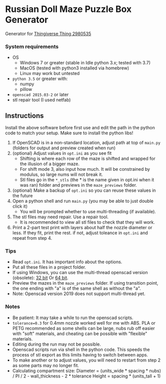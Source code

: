 # Russian Doll Maze Puzzle Box Generator

Generator for [Thingiverse Thing 2980535](https://www.thingiverse.com/thing:2980535)

### System requirements

- OS
  - Windows 7 or greater (stable in Idle python 3.x; tested with 3.7)
  - MacOS (tested with python3 installed via homebrew)
  - Linux may work but untested
- `python 3.5` or greater with:
  - numpy
  - pillow
- `openscad 2015.03-2` or later
- stl repair tool (I used netfab)

## Instructions

Install the above software before first use and edit the path in the python code to match your setup.
Make sure to install the python libs!

1. If OpenSCAD is in a non-standard location, adjust path at top of `main.py` (folders for output and preview created when run)
2. (optional) Adjust values in `opt.ini` as you see fit
   - Shifting is where each row of the maze is shifted and wrapped for the illusion of a bigger maze.
   - For shift mode 3, also input how much. It will be constrained by modulus, so large nums will not break it.
   - Stl files go in the `*_stls` (the * is the name given in opt.ini when it was ran) folder and previews in the `maze_previews` folder.
3. (optional) Make a backup of `opt.ini` so you can reuse these values in the future
4. Open a python shell and run `main.py` (you may be able to just double click it)
   - You will be prompted whether to use multi-threading (if available).
5. The stl files may need repair. Use a repair tool.
   - It is recommended to view all stl files to check that they will work.
6. Print a 2-part test print with layers about half the nozzle diameter or less. If they fit, print the rest. if not, adjust toleance in `opt.ini` and repeat from step 4.

### Tips

- Read `opt.ini`. It has important info about the options.
- Put all these files in a project folder.
- If using Windows, you can use the multi-thread openscad version (obsolete): [32 bit](http://files.openscad.org/snapshots/OpenSCAD-2018.05.30-x86-32_multithread-Installer.exe) Or [64 bit](http://files.openscad.org/snapshots/OpenSCAD-2018.05.30-x86-64_multithread-Installer.exe). 
- Preview the mazes in the `maze_previews` folder. If using transition point, the one ending with "a" is of the same shell as without the "a".
- Note: Openscad version 2019 does not support multi-thread yet.

### Notes

- Be patient: It may take a while to run the openscad scripts.
- `tolerance=0.3` for 0.4mm nozzle worked well for me with ABS. PLA or PETG recommended as some shells can be large, nubs rub off easier with "soft" materials, and cheating can be possible with "flexible" materials.
- Editing during the run may not be possible.
- Openscad scripts run via shell in the python code. This speeds the process of stl export as this limits having to switch between apps.
- To make another or to adjust values, you will need to restart from step 2 as some parts may no longer fit.
- Calculating compartment size:
	Diameter = (units_wide * spacing * nubs) / PI / 2 - wall_thickness - 2 * tolerance
	Height = spacing * (units_tall + 1)
